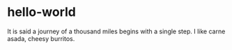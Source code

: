 # hello-world

It is said a journey of a thousand miles begins with a single step. 
I like carne asada, cheesy burritos.
